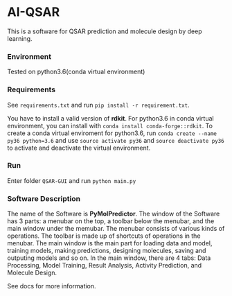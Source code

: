 # AI-QSAR
This is a software for QSAR prediction and molecule design by deep learning. 

### Environment
Tested on python3.6(conda virtual environment)

### Requirements
See `requirements.txt` and run `pip install -r requirement.txt`.

You have to install a valid version of **rdkit**. For python3.6 in conda virtual environment, you can install with `conda install conda-forge::rdkit`. To create a conda virtual enviroment for python3.6, run `conda create --name py36 python=3.6` and use `source activate py36` and `source deactivate py36` to activate and deactivate the virtual environment.


### Run
Enter folder `QSAR-GUI` and run `python main.py`

### Software Description
The name of the Software is **PyMolPredictor**. The window of the Software has 3 parts: a menubar on the top, a toolbar below the menubar, and the main window under the memubar. The menubar consists of various kinds of operations. The toolbar is made up of shortcuts of operations in the menubar. The main window is the main part for loading data and model, training models, making predictions, designing molecules, saving and outputing models and so on. In the main window, there are 4 tabs: Data Processing, Model Training, Result Analysis, Activity Prediction, and Molecule Design.

See docs for more information.